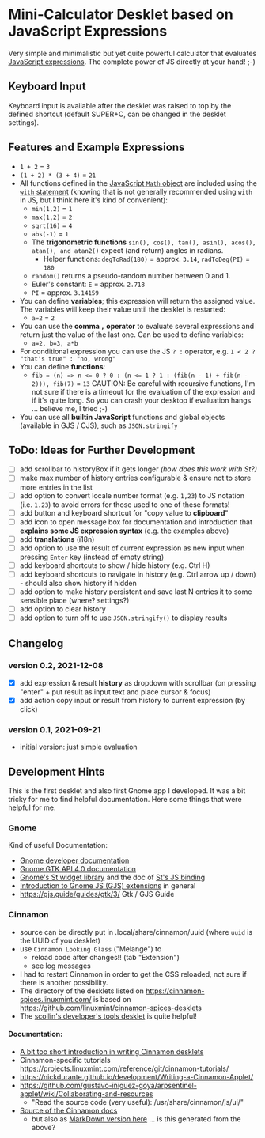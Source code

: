 # Mini-Calculator Desklet based on JavaScript Expressions

Very simple and minimalistic but yet quite powerful calculator that evaluates [JavaScript expressions](https://developer.mozilla.org/en-US/docs/Web/JavaScript/Guide/Expressions_and_Operators). The complete power of JS directly at your hand! ;-)

## Keyboard Input
Keyboard input is available after the desklet was raised to top by the defined shortcut (default SUPER+C, can be changed in the desklet settings).

## Features and Example Expressions

- `1 + 2` = `3`
- `(1 + 2) * (3 + 4)` = `21`
- All functions defined in the [JavaScript `Math` object](https://developer.mozilla.org/en-US/docs/Web/JavaScript/Reference/Global_Objects/Math) are included using the [`with` statement](https://developer.mozilla.org/en-US/docs/Web/JavaScript/Reference/Statements/with) (knowing that is not generally recommended using `with` in JS, but I think here it's kind of convenient):
  - `min(1,2)` = `1`
  - `max(1,2)` = `2`
  - `sqrt(16)` = `4`
  - `abs(-1)` = `1`
  - The **trigonometric functions** `sin(), cos(), tan(), asin(), acos(), atan(), and atan2()` expect (and return) angles in radians.
    - Helper functions: `degToRad(180)` = approx. `3.14`, `radToDeg(PI)` = `180`
  - `random()` returns a pseudo-random number between 0 and 1.
  - Euler's constant: `E` = approx. `2.718`
  - `PI` = approx. `3.14159`
- You can define **variables**; this expression will return the assigned value. The variables will keep their value until the desklet is restarted:
  - `a=2` = `2`
- You can use the **comma `,` operator** to evaluate several expressions and return just the value of the last one. Can be used to define variables:
  - `a=2, b=3, a*b`
- For conditional expression you can use the JS `? :` operator, e.g. `1 < 2 ? "that's true" : "no, wrong"`
- You can define **functions**:
  - `fib = (n) => n <= 0 ? 0 : (n <= 1 ? 1 : (fib(n - 1) + fib(n - 2))), fib(7)` = `13`
    CAUTION: Be careful with recursive functions, I'm not sure if there is a timeout for the evaluation of the expression and if it's quite long. So you can crash your desktop if evaluation hangs ... believe me, I tried ;-) 
- You can use all **builtin JavaScript** functions and global objects (available in GJS / CJS), such as `JSON.stringify`

## ToDo: Ideas for Further Development

- [ ] add scrollbar to historyBox if it gets longer _(how does this work with St?)_
- [ ] make max number of history entries configurable & ensure not to store more entries in the list
- [ ] add option to convert locale number format (e.g. `1,23`) to JS notation (i.e. `1.23`) to avoid errors for those used to one of these formats!
- [ ] add button and keyboard shortcut for "copy value to **clipboard**"
- [ ] add icon to open message box for documentation and introduction that **explains some JS expression syntax** (e.g. the examples above)
- [ ] add **translations** (i18n)
- [ ] add option to use the result of current expression as new input when pressing `Enter` key (instead of empty string)
- [ ] add keyboard shortcuts to show / hide history (e.g. Ctrl H)
- [ ] add keyboard shortcuts to navigate in history (e.g. Ctrl arrow up / down) - should also show history if hidden
- [ ] add option to make history persistent and save last N entries it to some sensible place (where? settings?)
- [ ] add option to clear history
- [ ] add option to turn off to use `JSON.stringify()` to display results

## Changelog

### version 0.2, 2021-12-08

- [x] add expression & result **history** as dropdown with scrollbar (on pressing "enter" + put result as input text and place cursor & focus)
- [x] add action copy input or result from history to current expression (by click) 

### version 0.1, 2021-09-21

- initial version: just simple evaluation 

## Development Hints

This is the first desklet and also first Gnome app I developed. It was a bit tricky for me to find helpful documentation. Here some things that were helpful for me.

### Gnome

Kind of useful Documentation:

- [Gnome developer documentation](https://developer.gnome.org/documentation/introduction.html)
- [Gnome GTK API 4.0 documentation](https://docs.gtk.org/gtk4/#classes)
- [Gnome's St widget library](https://gjs-docs.gnome.org/st10~1.0_api/) and the doc of [St's JS binding](https://www.roojs.com/seed/gir-1.2-gtk-3.0/seed/St.html)
- [Introduction to Gnome JS (GJS) extensions](https://gjs.guide/extensions/overview/anatomy.html#prefs-js) in general
- https://gjs.guide/guides/gtk/3/ Gtk / GJS Guide

### Cinnamon

- source can be directly put in .local/share/cinnamon/uuid (where `uuid` is the UUID of you desklet)
- use `Cinnamon Looking Glass` ("Melange") to
    - reload code after changes!! (tab "Extension")
    - see log messages
- I had to restart Cinnamon in order to get the CSS reloaded, not sure if there is another possibility.
- The directory of the desklets listed on https://cinnamon-spices.linuxmint.com/ is based on https://github.com/linuxmint/cinnamon-spices-desklets
- The [scollin's developer's tools desklet](https://cinnamon-spices.linuxmint.com/desklets/view/17) is quite helpful!

#### Documentation:

- [A bit too short introduction in writing Cinnamon desklets](http://www.erikedrosa.com/2014/12/31/hello-world-desklet-tutorial.html)
- Cinnamon-specific tutorials https://projects.linuxmint.com/reference/git/cinnamon-tutorials/
- https://nickdurante.github.io/development/Writing-a-Cinnamon-Applet/
- https://github.com/gustavo-iniguez-goya/arpsentinel-applet/wiki/Collaborating-and-resources
  - "Read the source code (very useful): /usr/share/cinnamon/js/ui/"
- [Source of the Cinnamon docs](https://github.com/linuxmint/cinnamon/tree/master/docs/reference)
  - but also as [MarkDown version here](https://github.com/linuxmint/linuxmint.github.io/tree/master/reference/git) ... is this generated from the above?
